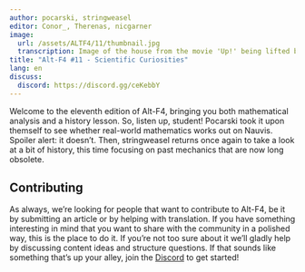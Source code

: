 ```yaml
---
author: pocarski, stringweasel
editor: Conor_, Therenas, nicgarner
image:
  url: /assets/ALTF4/11/thumbnail.jpg
  transcription: Image of the house from the movie 'Up!' being lifted by a bunch of Factorio locomotives
title: "Alt-F4 #11 - Scientific Curiosities"
lang: en
discuss:
  discord: https://discord.gg/ceKebbY
---
```


Welcome to the eleventh edition of Alt-F4, bringing you both mathematical analysis and a history lesson. So, listen up, student! Pocarski took it upon themself to see whether real-world mathematics works out on Nauvis. Spoiler alert: it doesn’t. Then, stringweasel returns once again to take a look at a bit of history, this time focusing on past mechanics that are now long obsolete.

## Contributing

As always, we’re looking for people that want to contribute to Alt-F4, be it by submitting an article or by helping with translation. If you have something interesting in mind that you want to share with the community in a polished way, this is the place to do it. If you’re not too sure about it we’ll gladly help by discussing content ideas and structure questions. If that sounds like something that’s up your alley, join the [Discord](https://discord.gg/nxnCFkb) to get started!
